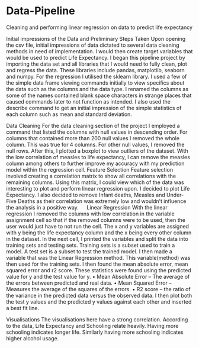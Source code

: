 # Data-Pipeline
Cleaning and performing linear regression on data to predict life expectancy
  
  Initial impressions of the Data and Preliminary Steps Taken
Upon opening the csv file, initial impressions of data dictated to several data cleaning methods in need of implementation. I would then create target variables that would be used to predict Life Expectancy. 
I began this pipeline project by importing the data set and all libraries that I would need to fully clean, plot and regress the data. These libraries include pandas, matplotlib, seaborn and numpy. For the regression I utilised the sklearn library. I used a few of the simple data frame viewing commands initially to view specifics about the data such as the columns and the data type. I renamed the columns as some of the names contained blank space characters in strange places that caused commands later to not function as intended. I also used the describe command to get an initial impression of the simple statistics of each column such as mean and standard deviation.
  
  Data Cleaning
For the data cleaning section of the project I employed a command that listed the columns with null values in descending order. For columns that contained more than 200 null values I removed the whole column. This was true for 4 columns. For other null values, I removed the null rows. 
After this, I plotted a boxplot to view outliers of the dataset. With the low correlation of measles to life expectancy, I can remove the measles column among others to further improve my accuracy with my prediction model within the regression cell.
Feature Selection
Feature selection involved creating a correlation matrix to show all correlations with the remaining columns. Using this matrix, I could view which of the data was interesting to plot and perform linear regression upon. I decided to plot Life Expectancy. I also decided to remove Infant deaths, Measles and Under-Five Deaths as their correlation was extremely low and wouldn’t influence the analysis in a positive way.
 
  Linear Regression
With the linear regression I removed the columns with low correlation in the variable assignment cell so that if the removed columns were to be used, then the user would just have to not run the cell. The x and y variables are assigned with y being the life expectancy column and the x being every other column in the dataset. 
In the next cell, I printed the variables and split the data into training sets and testing sets. Training sets is a subset used to train a model. A test set is a subset to test the trained model. I then made a variable that was the Linear Regression method. This variable(method) was then used for the training sets.
I then found the mean absolute error, mean squared error and r2 score. These statistics were found using the predicted value for y and the test value for y. 
•	Mean Absolute Error – The average of the errors between predicted and real data.
•	Mean Squared Error – Measures the average of the squares of the errors.
•	R2 score – the ratio of the variance in the predicted data versus the observed data.
I then plot both the test y values and the predicted y values against each other and inserted a best fit line.
  
  Visualisations
The visualisations here have a strong correlation. According to the data, Life Expectancy and Schooling relate heavily. Having more schooling indicates longer life. Similarly having more schooling indicates higher alcohol usage.
